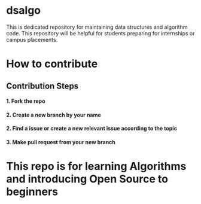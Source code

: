 # dsalgo
This is dedicated repository for maintaining data structures and algorithm code. This repository will be helpful for students preparing for internships or campus placements.



# How to contribute

## Contribution Steps
#### 1. Fork the repo
#### 2. Create a new branch by your name
#### 2. Find a issue or create a new relevant issue according to the topic
#### 3. Make pull request from your new branch


# This repo is for learning Algorithms and introducing Open Source to beginners

